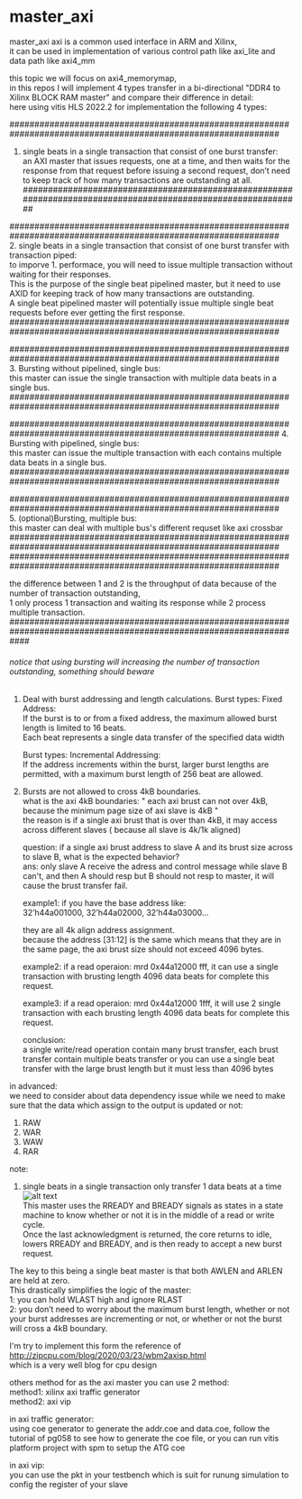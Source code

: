 # master_axi
master_axi
axi is a common used interface in ARM and Xilinx,     
it can be used in implementation of various control path like axi_lite and data path like axi4_mm     

this topic we will focus on axi4_memorymap,  
in this repos I will implement 4 types transfer in a bi-directional "DDR4 to Xilinx BLOCK RAM master" and compare their difference in detail:      
here using vitis HLS 2022.2 for implementation the following 4 types:  

##############################################################################################################   

1. single beats in a single transaction that consist of one burst transfer:                                        
   an AXI master that issues requests, one at a time, and then waits for the response from that request before issuing a second request, don’t need to keep track of how many transactions are outstanding at all.
##############################################################################################################  

##############################################################################################################   
2. single beats in a single transaction that consist of one burst transfer with transaction piped:    
   to imporve 1. performace, you will need to issue multiple transaction without waiting for their responses.  
   This is the purpose of the single beat pipelined master, but it need to use AXID for keeping track of how many transactions are outstanding.     
   A single beat pipelined master will potentially issue multiple single beat requests before ever getting the first response.
##############################################################################################################  

##############################################################################################################   
3. Bursting without pipelined, single bus:    
   this master can issue the single transaction with multiple data beats in a single bus.    
##############################################################################################################  

############################################################################################################## 
4. Bursting with pipelined, single bus:      
   this master can issue the multiple transaction with each contains multiple data beats in a single bus.    
##############################################################################################################  

##############################################################################################################   
5. (optional)Bursting, multiple bus:    
   this master can deal with multiple bus's different requset like axi crossbar  
##############################################################################################################      
##############################################################################################################  

the difference between 1 and 2 is the throughput of data because of the number of transaction outstanding,  
1 only process 1 transaction and waiting its response while 2 process multiple transaction.  
####################################################################################################################   
                                                                                                                      
###### notice that using bursting will increasing the number of transaction outstanding, something should beware #############  

1.  Deal with burst addressing and length calculations.
    Burst types: Fixed Address:  
    If the burst is to or from a fixed address, the maximum allowed burst length is limited to 16 beats.  
    Each beat represents a single data transfer of the specified data width
    
    Burst types: Incremental Addressing:  
    If the address increments within the burst, larger burst lengths are permitted, with a maximum burst length of 256 beat are allowed.
    
2.  Bursts are not allowed to cross 4kB boundaries.  
    what is the axi 4kB boundaries: " each axi brust can not over 4kB, because the minimum page size of axi slave is 4kB "  
    the reason is if a single axi brust that is over than 4kB, it may access across different slaves ( because all slave is 4k/1k aligned)    

    question: if a single axi brust address to slave A and its brust size across to slave B, what is the expected behavior?      
         ans: only slave A receive the adress and control message while slave B can't, and then A should resp but B should not resp to master, it will cause the brust transfer fail.
        
    example1:
            if you have the base address like:    
              32’h44a001000, 32’h44a02000, 32’h44a03000…  
      
    they are all 4k align address assignment.  
    because the address [31:12] is the same which means that they are in the same page, the axi brust size should not exceed 4096 bytes.
    
    example2:
            if a read operaion: mrd 0x44a12000 fff,  it can use a single transaction with brusting length 4096 data beats for complete this request.  
    
    example3:
            if a read operaion: mrd 0x44a12000 1fff,  it will use 2 single transaction with each brusting length 4096 data beats for complete this request.  

    
    conclusion:  
               a single write/read operation contain many brust transfer, each brust transfer contain multiple beats transfer or you can use a single beat transfer with the large brust length but it must less than 4096 bytes    
    


in advanced:  
we need to consider about data dependency issue while we need to make sure that the data which assign to the output is updated or not:    
1. RAW
2. WAR
3. WAW
4. RAR
   

note:  
1. single beats in a single transaction only transfer 1 data beats at a time  
![alt text](https://zipcpu.com/img/wbm2axisp/single-master-reads.svg)  
This master uses the RREADY and BREADY signals as states in a state machine to know whether or not it is in the middle of a read or write cycle.   
Once the last acknowledgment is returned, the core returns to idle, lowers RREADY and BREADY, and is then ready to accept a new burst request.  

The key to this being a single beat master is that both AWLEN and ARLEN are held at zero.   
This drastically simplifies the logic of the master:  
1: you can hold WLAST high and ignore RLAST  
2: you don’t need to worry about the maximum burst length, whether or not your burst addresses are incrementing or not, or whether or not the burst will cross a 4kB boundary.  


I'm try to implement this form the reference of  http://zipcpu.com/blog/2020/03/23/wbm2axisp.html  
which is a very well blog for cpu design  





others method for as the axi master you can use 2 method:  
method1: xilinx axi traffic generator  
method2: axi vip  


in axi traffic generator:  
using coe generator to generate the addr.coe and data.coe, follow the tutorial of pg058 to see how to generate the coe file, or you can run vitis platform project with spm to setup the ATG coe   

in axi vip:  
you can use the pkt in your testbench which is suit for runung simulation to config the register of your slave  

